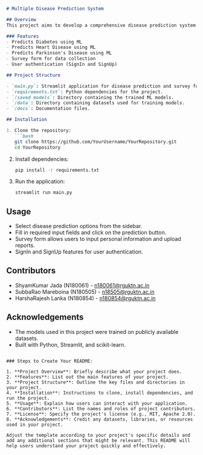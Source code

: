```markdown
# Multiple Disease Prediction System

## Overview
This project aims to develop a comprehensive disease prediction system using machine learning models for predicting Diabetes, Heart disease, and Parkinson's disease.

### Features
- Predicts Diabetes using ML
- Predicts Heart Disease using ML
- Predicts Parkinson's Disease using ML
- Survey form for data collection
- User authentication (SignIn and SignUp)

## Project Structure

- `main.py`: Streamlit application for disease prediction and survey form.
- `requirements.txt`: Python dependencies for the project.
- `/saved models`: Directory containing the trained ML models.
- `/data`: Directory containing datasets used for training models.
- `/docs`: Documentation files.

## Installation

1. Clone the repository:
   ```bash
   git clone https://github.com/YourUsername/YourRepository.git
   cd YourRepository
   ```

2. Install dependencies:
   ```bash
   pip install -r requirements.txt
   ```

3. Run the application:
   ```bash
   streamlit run main.py
   ```

## Usage

- Select disease prediction options from the sidebar.
- Fill in required input fields and click on the prediction button.
- Survey form allows users to input personal information and upload reports.
- SignIn and SignUp features for user authentication.

## Contributors

- ShyamKumar Jada (N180061) - n180061@rguktn.ac.in
- SubbaRao Mareboina (N180505) - n18505@rguktn.ac.in
- HarshaRajesh Lanka (N180854) - n180854@rguktn.ac.in



## Acknowledgements

- The models used in this project were trained on publicly available datasets.
- Built with Python, Streamlit, and scikit-learn.

```

### Steps to Create Your README:

1. **Project Overview**: Briefly describe what your project does.
2. **Features**: List out the main features of your project.
3. **Project Structure**: Outline the key files and directories in your project.
4. **Installation**: Instructions to clone, install dependencies, and run the project.
5. **Usage**: Explain how users can interact with your application.
6. **Contributors**: List the names and roles of project contributors.
7. **License**: Specify the project's license (e.g., MIT, Apache 2.0).
8. **Acknowledgements**: Credit any datasets, libraries, or resources used in your project.

Adjust the template according to your project's specific details and add any additional sections that might be relevant. This README will help users understand your project quickly and effectively.
